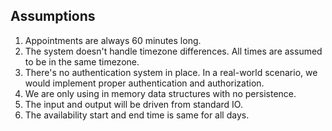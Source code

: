 ## Assumptions

1. Appointments are always 60 minutes long.
2. The system doesn't handle timezone differences. All times are assumed to be in the same timezone.
3. There's no authentication system in place. In a real-world scenario, we would implement proper authentication and authorization.
4. We are only using in memory data structures with no persistence.
5. The input and output will be driven from standard IO.
6. The availability start and end time is same for all days.

<!---
1. Add the driver code(biggest work yet). 
2. Test the end to end flow. 
3. Add unit test for all the public methods. 
4. Refactor the classes according to SOLID principles. 
5. Add documentation for the design
-->
